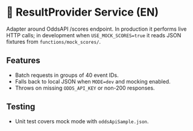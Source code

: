 # 🏁 ResultProvider Service (EN)

Adapter around OddsAPI /scores endpoint. In production it performs live HTTP calls; in development when `USE_MOCK_SCORES=true` it reads JSON fixtures from `functions/mock_scores/`.

## Features
- Batch requests in groups of 40 event IDs.
- Falls back to local JSON when `MODE=dev` and mocking enabled.
- Throws on missing `ODDS_API_KEY` or non-200 responses.

## Testing
- Unit test covers mock mode with `oddsApiSample.json`.
